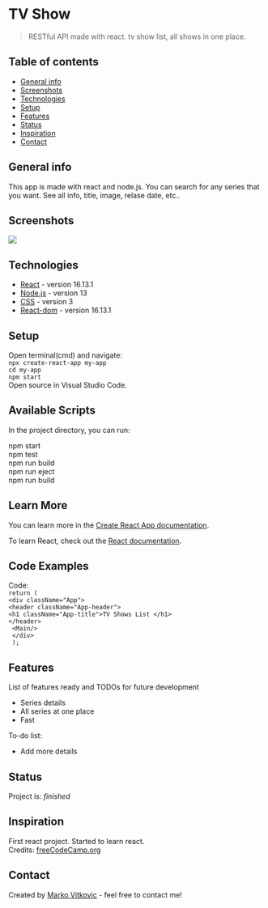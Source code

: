 # TV Show
> RESTful API made with react. tv show list, all shows in one place.

## Table of contents
* [General info](#general-info)
* [Screenshots](#screenshots)
* [Technologies](#technologies)
* [Setup](#setup)
* [Features](#features)
* [Status](#status)
* [Inspiration](#inspiration)
* [Contact](#contact)

## General info
This app is made with react and node.js. You can search for any series that you want. See all info, title, image, relase date, etc.. 

## Screenshots
![](https://github.com/MarkoVitkovic/react-tv_shows_list/blob/master/list.png)

## Technologies
* [React](https://reactjs.org/docs/getting-started.html) - version 16.13.1
* [Node.js](https://nodejs.org/en/docs/) - version 13
* [CSS](https://devdocs.io/css/) - version 3
* [React-dom](https://github.com/facebook/react) - version 16.13.1

## Setup
Open terminal(cmd) and navigate:</br>
`npx create-react-app my-app`</br>
`cd my-app`</br>
`npm start`</br>
Open source in Visual Studio Code.

## Available Scripts

In the project directory, you can run:

npm start</br>
npm test</br>
npm run build</br>
npm run eject</br>
npm run build

## Learn More

You can learn more in the [Create React App documentation](https://facebook.github.io/create-react-app/docs/getting-started).

To learn React, check out the [React documentation](https://reactjs.org/).

## Code Examples
Code:</br>
`return (`</br>
    `<div className="App">`</br>
      `<header className="App-header">`</br>
        `<h1 className="App-title">TV Shows List </h1>`</br>
      `</header>`</br>
     ` <Main/>`</br>
   ` </div>`</br>
 ` );`</br>

## Features
List of features ready and TODOs for future development
* Series details
* All series at one place
* Fast

To-do list:
* Add more details

## Status
Project is: _finished_

## Inspiration
First react project. Started to learn react.</br>
Credits: [freeCodeCamp.org](https://www.youtube.com/channel/UC8butISFwT-Wl7EV0hUK0BQ)

## Contact
Created by [Marko Vitkovic](https://github.com/MarkoVitkovic) - feel free to contact me!

